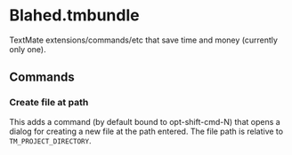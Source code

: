 # Blahed.tmbundle
TextMate extensions/commands/etc that save time and money (currently only one).

## Commands

### Create file at path
This adds a command (by default bound to opt-shift-cmd-N) that opens a dialog for creating a new file at the path entered. The file path is relative to `TM_PROJECT_DIRECTORY`.